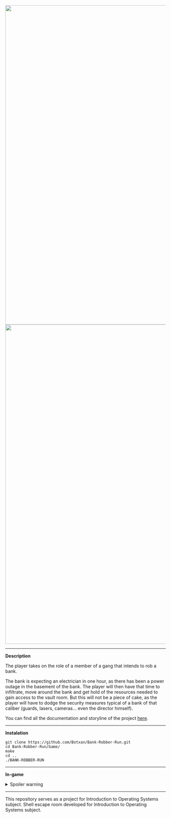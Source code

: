 <div align="center">
  <img src="https://user-images.githubusercontent.com/33251573/170697781-7029d0cc-0846-4bc5-bc5e-a1ebfd89fece.PNG" width="1000">
  <img src="https://user-images.githubusercontent.com/33251573/170691150-9351960e-bee9-48bc-96fd-8dfa3d62e2aa.gif" width="1000">
</div>

---

**Description**

The player takes on the role of a member of a gang that intends to rob a bank.

The bank is expecting an electrician in one hour, as there has been a power outage in the basement of the bank. The player will then have that time to infiltrate, move around the bank and get hold of the resources needed to gain access to the vault room. But this will not be a piece of cake, as the player will have to dodge the security measures typical of a bank of that caliber (guards, lasers, cameras... even the director himself).

You can find all the documentation and storyline of the project [here](https://github.com/Botxan/Bank-Robber-Run/blob/main/BANK-ROBBER-RUN%20-%20Report.pdf).

---

**Instalation**
```
git clone https://github.com/Botxan/Bank-Robber-Run.git
cd Bank-Robber-Run/Game/
make
cd ..
./BANK-ROBBER-RUN
```

---

**In-game**
<details>
  
  <summary>Spoiler warning</summary>
  <br />
  You can find the map and all the decision trees of the game <a href="https://github.com/Botxan/Bank-Robber-Run/blob/main/Map%20and%20decision%20trees.png">here</a>.
  <br /><br />
  <div align="center">
    <img src="https://user-images.githubusercontent.com/33251573/170688930-d707585d-3ce4-4c0b-a830-a5a4e5653f3f.gif" width="1000">
    <img src="https://user-images.githubusercontent.com/33251573/170691314-541096e8-de28-4b5d-9334-225eb27cd099.gif" width="1000">
    <img src="https://user-images.githubusercontent.com/33251573/170691383-e5ac2f6d-45f3-4ffe-af97-91d22ce128f1.gif" width="1000">
  </div>
</details>

---

This repository serves as a project for Introduction to Operating Systems subject. 
Shell escape room developed for Introduction to Operating Systems subject.
